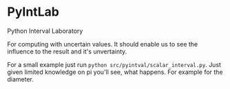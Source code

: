 # PyIntLab

Python Interval Laboratory

For computing with uncertain values.
It should enable us to see the influence to the result and it's unvertainty.

For a small example just run `python src/pyintval/scalar_interval.py`.
Just given limited knowledge on pi you'll see, what happens.
For example for the diameter.
